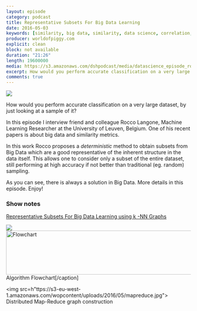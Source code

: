 ```yaml
---
layout: episode
category: podcast
title: Representative Subsets For Big Data Learning
date: 2016-05-03
keywords: [similarity, big data, similarity, data science, correlation, kernel methods, analytics]
producer: worldofpiggy.com
explicit: clean
block: not available
duration: "21:26"
length: 19600000
media: https://s3.amazonaws.com/dshpodcast/media/datascience_episode_roccolangone.mp3
excerpt: How would you perform accurate classification on a very large dataset by just looking at a sample of it
comments: true
---
```



<img src="https://s3.amazonaws.com/dshpodcast/media/cover.jpg" />


How would you perform accurate classification on a very large dataset, by just looking at a sample of it?

In this episode I interview friend and colleague Rocco Langone, Machine Learning Researcher at the University of Leuven, Belgium.
One of his recent papers is about big data and similarity metrics.

In this work Rocco proposes a <em>deterministic</em> method to obtain subsets from Big Data which are a good representative of the 
inherent structure in the data itself. This allows one to consider only a subset of the entire dataset, still performing at high accuracy 
if not better than traditional (eg. random) sampling.

As you can see, there is always a solution in Big Data. More details in this episode.
Enjoy!


### Show notes
<a href=" 	
https://s3-eu-west-1.amazonaws.com/wopcontent/uploads/2016/05/Representative_Subsets_For_Big_Data_Lear.pdf"> 
Representative Subsets For Big Data Learning using k -NN Graphs</a> 

<a href=" 	
https://s3-eu-west-1.amazonaws.com/wopcontent/uploads/2016/05/Flowchart.jpg" rel="attachment wp-att-2960">
</a>

<img src=" 	
https://s3-eu-west-1.amazonaws.com/wopcontent/uploads/2016/05/Flowchart.jpg" />
<img class="wp-image-2960 size-large" src=" 	
https://s3-eu-west-1.amazonaws.com/wopcontent/uploads/2016/05/Flowchart-1024x224.jpg" alt="Flowchart" width="550" height="120" /></a> 
Algorithm Flowchart[/caption]

<a href=" 	
https://s3-eu-west-1.amazonaws.com/wopcontent/uploads/2016/05/mapreduce.jpg" />
</a>

<img src=h"ttps://s3-eu-west-1.amazonaws.com/wopcontent/uploads/2016/05/mapreduce.jpg">
Distributed Map-Reduce graph construction



